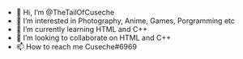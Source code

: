 - 👋 Hi, I’m @TheTailOfCuseche
- 👀 I’m interested in Photography, Anime, Games, Porgramming etc
- 🌱 I’m currently learning HTML and C++
- 💞️ I’m looking to collaborate on HTML and C++
- 📫 How to reach me Cuseche#6969

<!---
TheTailOfCuseche/TheTailOfCuseche is a ✨ special ✨ repository because its `README.md` (this file) appears on your GitHub profile.
You can click the Preview link to take a look at your changes.
--->

